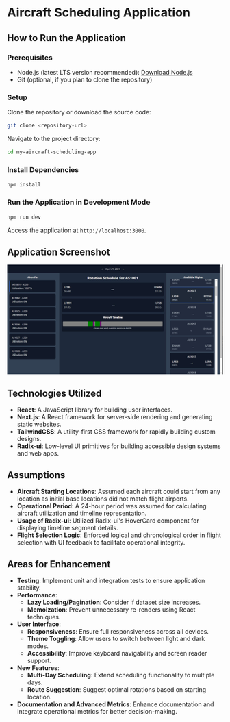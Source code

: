 # Aircraft Scheduling Application

## How to Run the Application

### Prerequisites
- Node.js (latest LTS version recommended): [Download Node.js](https://nodejs.org/)
- Git (optional, if you plan to clone the repository)

### Setup
Clone the repository or download the source code:
```bash
git clone <repository-url>
```

Navigate to the project directory:
```bash
cd my-aircraft-scheduling-app
```

### Install Dependencies
```bash
npm install
```

### Run the Application in Development Mode
```bash
npm run dev
```

Access the application at `http://localhost:3000`.

## Application Screenshot

![Application Screenshot](/assets/aircraft-scheduling-app-ss.jpg)

## Technologies Utilized
- **React**: A JavaScript library for building user interfaces.
- **Next.js**: A React framework for server-side rendering and generating static websites.
- **TailwindCSS**: A utility-first CSS framework for rapidly building custom designs.
- **Radix-ui**: Low-level UI primitives for building accessible design systems and web apps.

## Assumptions
- **Aircraft Starting Locations**: Assumed each aircraft could start from any location as initial base locations did not match flight airports.
- **Operational Period**: A 24-hour period was assumed for calculating aircraft utilization and timeline representation.
- **Usage of Radix-ui**: Utilized Radix-ui's HoverCard component for displaying timeline segment details.
- **Flight Selection Logic**: Enforced logical and chronological order in flight selection with UI feedback to facilitate operational integrity.

## Areas for Enhancement
- **Testing**: Implement unit and integration tests to ensure application stability.
- **Performance**:
  - **Lazy Loading/Pagination**: Consider if dataset size increases.
  - **Memoization**: Prevent unnecessary re-renders using React techniques.
- **User Interface**:
  - **Responsiveness**: Ensure full responsiveness across all devices.
  - **Theme Toggling**: Allow users to switch between light and dark modes.
  - **Accessibility**: Improve keyboard navigability and screen reader support.
- **New Features**:
  - **Multi-Day Scheduling**: Extend scheduling functionality to multiple days.
  - **Route Suggestion**: Suggest optimal rotations based on starting location.
- **Documentation and Advanced Metrics**: Enhance documentation and integrate operational metrics for better decision-making.